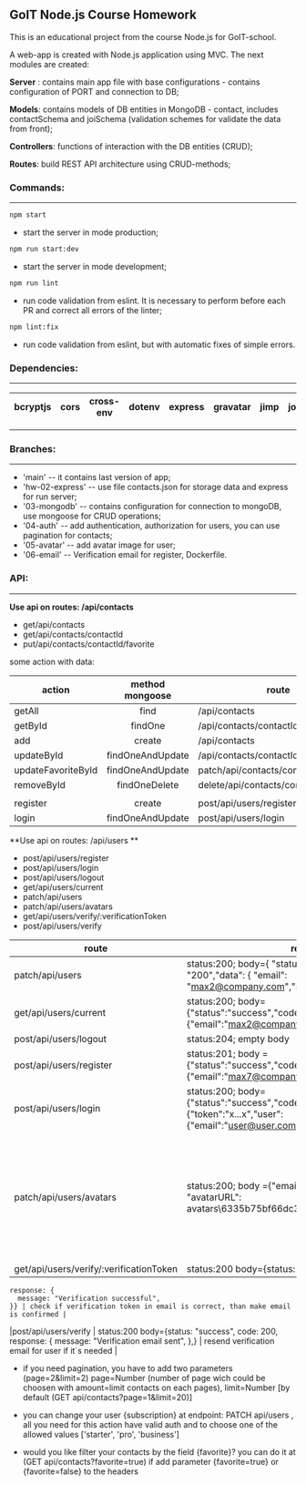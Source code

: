 ## GoIT Node.js Course Homework

This is an educational project from the course Node.js for GoIT-school.

A web-app is created with Node.js application using MVC. The next modules are created:

**Server** : contains main app file with base configurations - contains configuration of PORT and connection to DB;

**Models**: contains models of DB entities in MongoDB - contact, includes contactSchema and joiSchema (validation schemes for validate the data from front);

**Controllers**: functions of interaction with the DB entities (CRUD);

**Routes**: build REST API architecture using CRUD-methods;

### Commands:

---

```bash
npm start
```

- start the server in mode production;

```bash
npm run start:dev
```

- start the server in mode development;

```bash
npm run lint
```

- run code validation from eslint. It is necessary to perform before each PR and correct all errors of the linter;

```bash
npm lint:fix
```

- run code validation from eslint, but with automatic fixes of simple errors.

### Dependencies:

---

| bcryptjs | cors | cross-env | dotenv | express | gravatar | jimp | joi | jsonwebtoken | mongoose | morgan | multer | @sendgrid/mail |
| -------- | ---- | --------- | ------ | ------- | -------- | ---- | --- | ------------ | -------- | ------ | ------ | -------------- |

---

### Branches:

---

- 'main' -- it contains last version of app;
- 'hw-02-express' -- use file contacts.json for storage data and express for run server;
- '03-mongodb' -- contains configuration for connection to mongoDB, use mongoose for CRUD operations;
- '04-auth' -- add authentication, authorization for users, you can use pagination for contacts;
- '05-avatar' -- add avatar image for user;
- '06-email' -- Verification email for register, Dockerfile.

### API:

---

**Use api on routes: /api/contacts**

- get/api/contacts
- get/api/contacts/contactId
- put/api/contacts/contactId/favorite

some action with data:

| action             | method mongoose  | route                                 |     |
| ------------------ | :--------------: | ------------------------------------- | --: |
| getAll             |       find       | /api/contacts                         |  00 |
| getById            |     findOne      | /api/contacts/contactId               |  01 |
| add                |      create      | /api/contacts                         |  02 |
| updateById         | findOneAndUpdate | /api/contacts/contactId               |  03 |
| updateFavoriteById | findOneAndUpdate | patch/api/contacts/contactId/favorite |  04 |
| removeById         |  findOneDelete   | delete/api/contacts/contactId         |  05 |
|                    |                  |                                       |     |
| register           |      create      | post/api/users/register               |  06 |
| login              | findOneAndUpdate | post/api/users/login                  |  07 |

**Use api on routes: /api/users **

- post/api/users/register
- post/api/users/login
- post/api/users/logout
- get/api/users/current
- patch/api/users
- patch/api/users/avatars
- get/api/users/verify/:verificationToken
- post/api/users/verify

| route                                   | response                                                                                                                         | action                                                                                                                                                                                                                |
| --------------------------------------- | -------------------------------------------------------------------------------------------------------------------------------- | --------------------------------------------------------------------------------------------------------------------------------------------------------------------------------------------------------------------- |
| patch/api/users                         | status:200; body={ "status": "success","code": "200","data": { "email": "max2@company.com","subscription": "starter"}}           | update the field "subscription                                                                                                                                                                                        |
| get/api/users/current                   | status:200; body={"status":"success","code":"200","data":{"email":"max2@company.com","subscription":"starter"}}                  | get current user                                                                                                                                                                                                      |
| post/api/users/logout                   | status:204; empty body                                                                                                           | remove the authorization                                                                                                                                                                                              |
| post/api/users/register                 | status:201; body = {"status":"success","code":201,"user":{"email":"max7@company.com","subscription":"starter"}}                  | create a new user                                                                                                                                                                                                     |
| post/api/users/login                    | status:200; body={"status":"success","code":200,"response":{"token":"x...x","user":{"email":"user@user.com","subscription":""}}} | send the token for valid user; the token is valid for one day                                                                                                                                                         |
| patch/api/users/avatars                 | status:200; body ={"email": "max2@company.com", "avatarURL": avatars\\6335b75bf66dc38c54cccc36_max2.jpg"}                        | changes user avatar (maxAvatarSize = 9000000; Max avatar value size (in bytes);File format should be jpeg, png, jpg, bmp; Request body has to contain field avatar and attached image; enctype="multipart/form-data") |
| get/api/users/verify/:verificationToken | status:200 body={status: "success", code: 200,                                                                                   |

    response: {
      message: "Verification successful",
    }} | check if verification token in email is correct, than make email is confirmed |

|post/api/users/verify | status:200 body={status: "success",
code: 200,
response: {
message: "Verification email sent",
},} | resend verification email for user if it`s needed |

- if you need pagination, you have to add two parameters (page=2&limit=2) page=Number (number of page wich could be choosen with amount=limit contacts on each pages), limit=Number [by default
  (GET api/contacts?page=1&limit=20)]

- you can change your user {subscription} at endpoint: PATCH api/users , all you need for this action have valid auth and to choose one of the allowed values ['starter', 'pro', 'business']

- would you like filter your contacts by the field {favorite}? you can do it at (GET api/contacts?favorite=true) if add parameter {favorite=true} or {favorite=false} to the headers
